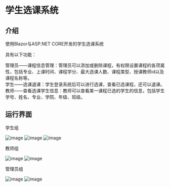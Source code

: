 # 学生选课系统
## 介绍
使用Blazor与ASP.NET CORE开发的学生选课系统  

具有以下功能：   

  管理员——课程信息管理：管理员可以添加或删除课程，有权限设置课程的各项属性，包括专业、上课时间、课程学分、最大选课人数、课程类型、授课教师id以及课程名称等。   
	学生——选课退课：学生登录系统后可以进行选课，查看已选课程，还可以退课。       
	教师——查看选课学生信息：教师可以查看某一课程已选的学生的信息，包括学生学号、姓名、专业、学院、年级、班级。   
  
## 运行界面
学生组
   
![image](https://user-images.githubusercontent.com/72289672/158020294-cef4f03b-b0ca-4498-b187-81ee57ff0cf7.png)
![image](https://user-images.githubusercontent.com/72289672/158020306-1414025b-4737-47ef-8901-3c5984b8d8d5.png)
![image](https://user-images.githubusercontent.com/72289672/158020307-9117155f-75f2-4652-b90d-6227fcb2b941.png)

教师组

![image](https://user-images.githubusercontent.com/72289672/158020316-e64743cb-9e24-4060-9b18-904b7605551b.png)
![image](https://user-images.githubusercontent.com/72289672/158020321-29ab304a-5879-46b1-b8f7-0485edd96833.png)

管理员组

![image](https://user-images.githubusercontent.com/72289672/158020333-8e4d2888-9b6c-4878-b576-b2e1344d4638.png)
![image](https://user-images.githubusercontent.com/72289672/158020334-b62a5dd7-92d3-42b8-8c42-2c5f58302b2a.png)

